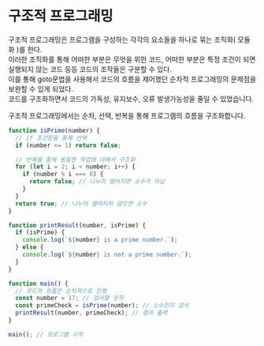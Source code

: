 # 구조적 프로그래밍

구조적 프로그래밍은 프로그램을 구성하는 각각의 요소들을 하나로 묶는 조직화( 모듈화 )를 한다.  
이러한 조직화를 통해 어떠한 부분은 무엇을 위한 코드, 어떠한 부분은 특정 조건이 되면 실행되지 않는 코드 등등 코드의 조작들은 구분할 수 있다.  
이를 통해 goto문법을 사용해서 코드의 흐름을 제어했던 순차적 프로그래밍의 문제점을 보완할 수 있게 되었다.  
코드를 구조화하면서 코드의 가독성, 유지보수, 오류 발생가능성을 줄일 수 있었습니다.

구조적 프로그래밍에서는 순차, 선택, 반복을 통해 프로그램의 흐름을 구조화합니다.

```js
function isPrime(number) {
  // if 조건문을 통해 선택
  if (number <= 1) return false;

  // 반복을 통해 동일한 작업에 대해서 구조화
  for (let i = 2; i < number; i++) {
    if (number % i === 0) {
      return false; // 나누어 떨어지면 소수가 아님
    }
  }
  return true; // 나누어 떨어지지 않으면 소수
}

function printResult(number, isPrime) {
  if (isPrime) {
    console.log(`${number} is a prime number.`);
  } else {
    console.log(`${number} is not a prime number.`);
  }
}

function main() {
  // 코드의 흐름은 순차적으로 진행
  const number = 17; // 검사할 숫자
  const primeCheck = isPrime(number); // 소수인지 검사
  printResult(number, primeCheck); // 결과 출력
}

main(); // 프로그램 시작
```
